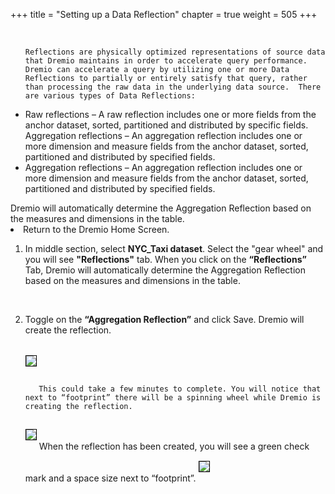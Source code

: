 +++
title = "Setting up a Data Reflection"
chapter = true
weight = 505
+++

<div style="text-align: left">
 <ol>
       <br/>

</li>

    Reflections are physically optimized representations of source data that Dremio maintains in order to accelerate query performance.  Dremio can accelerate a query by utilizing one or more Data Reflections to partially or entirely satisfy that query, rather than processing the raw data in the underlying data source.  There are various types of Data Reflections:

</ol>
<ul>
<li>
Raw reflections – A raw reflection includes one or more fields from the anchor dataset, sorted, partitioned and distributed by specific fields.
    Aggregation reflections – An aggregation reflection includes one or more dimension and measure fields from the anchor dataset, sorted, partitioned and distributed by specified fields.
</li>

 
<li>
Aggregation reflections – An aggregation reflection includes one or more dimension and measure fields from the anchor dataset, sorted, partitioned and distributed by specified fields.


</li>
</ul>
Dremio will automatically determine the Aggregation Reflection based on the measures and dimensions in the table.  
 
 <li> Return to the Dremio Home Screen. 
       <br/>
 
</li>
<ol>
<li> In middle section, select <b>NYC_Taxi dataset</b>. Select the "gear wheel" and you will see <b>"Reflections"</b> tab. When you click on the <b>“Reflections”</b> Tab, Dremio will automatically determine the Aggregation Reflection based on the measures and dimensions in the table.
 </ol>      
 <br/>
 
<ol start=2>
        <li>Toggle on the <b>“Aggregation Reflection”</b> and click Save.  Dremio will create the reflection.   
</li>
<br/>
<img src="../../images/dremio39.png" style="margin:15px 0px; border:1px solid black"/>
        
       This could take a few minutes to complete. You will notice that next to “footprint” there will be a spinning wheel while Dremio is creating the reflection.  

   <img src="../../images/dremio40.png" style="margin:15px 0px; border:1px solid black"/>
        When the reflection has been created, you will see a green check mark and a space size next to “footprint”.  
       <img src="../../images/dremio41.png" style="margin:15px 0px; border:1px solid black"/>
    </ol>
</div>
